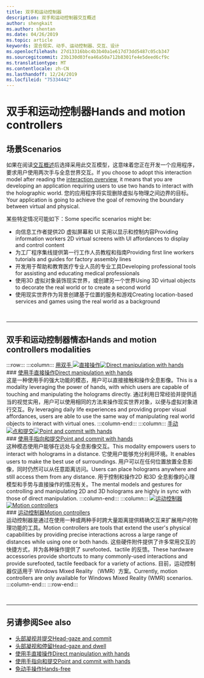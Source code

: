 ```yaml
---
title: 双手和运动控制器
description: 双手和运动控制器交互概述
author: shengkait
ms.author: shentan
ms.date: 04/26/2019
ms.topic: article
keywords: 混合现实、动手、运动控制器、交互、设计
ms.openlocfilehash: 27d13316bbc4b3b40a1e617d73dd5487c05cb347
ms.sourcegitcommit: 23b130d03fea46a50a712b8301fe4e5deed6cf9c
ms.translationtype: MT
ms.contentlocale: zh-CN
ms.lasthandoff: 12/24/2019
ms.locfileid: "75334442"
---
```

# <a name="hands-and-motion-controllers"></a><span data-ttu-id="5625a-104">双手和运动控制器</span><span class="sxs-lookup"><span data-stu-id="5625a-104">Hands and motion controllers</span></span>
## <a name="scenarios"></a><span data-ttu-id="5625a-105">场景</span><span class="sxs-lookup"><span data-stu-id="5625a-105">Scenarios</span></span>
<span data-ttu-id="5625a-106">如果在阅读[交互概述](interaction-fundamentals.md)后选择采用此交互模型，这意味着您正在开发一个应用程序，要求用户使用两次手与全息世界交互。</span><span class="sxs-lookup"><span data-stu-id="5625a-106">If you choose to adopt this interaction model after reading the [interaction overview](interaction-fundamentals.md), it means that you are developing an application requiring users to use two hands to interact with the holographic world.</span></span> <span data-ttu-id="5625a-107">您的应用程序将实现删除虚拟与物理之间边界的目标。</span><span class="sxs-lookup"><span data-stu-id="5625a-107">Your application is going to achieve the goal of removing the boundary between virtual and physical.</span></span>

<span data-ttu-id="5625a-108">某些特定情况可能如下：</span><span class="sxs-lookup"><span data-stu-id="5625a-108">Some specific scenarios might be:</span></span>
* <span data-ttu-id="5625a-109">向信息工作者提供2D 虚拟屏幕和 UI 实用以显示和控制内容</span><span class="sxs-lookup"><span data-stu-id="5625a-109">Providing information workers 2D virtual screens with UI affordances to display and control content</span></span>
* <span data-ttu-id="5625a-110">为工厂程序集线提供第一行工作人员教程和指南</span><span class="sxs-lookup"><span data-stu-id="5625a-110">Providing first line workers tutorials and guides for factory assembly lines</span></span>
* <span data-ttu-id="5625a-111">开发用于帮助和教育医疗专业人员的专业工具</span><span class="sxs-lookup"><span data-stu-id="5625a-111">Developing professional tools for assisting and educating medical professionals</span></span>  
* <span data-ttu-id="5625a-112">使用3D 虚拟对象装饰现实世界，或创建另一个世界</span><span class="sxs-lookup"><span data-stu-id="5625a-112">Using 3D virtual objects to decorate the real world or to create a second world</span></span> 
* <span data-ttu-id="5625a-113">使用现实世界作为背景创建基于位置的服务和游戏</span><span class="sxs-lookup"><span data-stu-id="5625a-113">Creating location-based services and games using the real world as a background</span></span>

<br>

---

## <a name="hands-and-motion-controllers-modalities"></a><span data-ttu-id="5625a-114">双手和运动控制器情态</span><span class="sxs-lookup"><span data-stu-id="5625a-114">Hands and motion controllers modalities</span></span>

:::row:::
    :::column:::
       <span data-ttu-id="5625a-115">[用双手 ![直接操作](images/hands-and-controllers-direct-manipulation.jpg)](direct-manipulation.md)</span><span class="sxs-lookup"><span data-stu-id="5625a-115">[![Direct manipulation with hands](images/hands-and-controllers-direct-manipulation.jpg)](direct-manipulation.md)</span></span><br>
       ### <a name="direct-manipulation-with-handsdirect-manipulationmdbr"></a>[<span data-ttu-id="5625a-116">使用手直接操作</span><span class="sxs-lookup"><span data-stu-id="5625a-116">Direct manipulation with hands</span></span>](direct-manipulation.md)<br>
       <span data-ttu-id="5625a-117">这是一种使用手的强大功能的模态，用户可以直接接触和操作全息影像。</span><span class="sxs-lookup"><span data-stu-id="5625a-117">This is a modality leveraging the power of hands, with which users are capable of touching and manipulating the holograms directly.</span></span> <span data-ttu-id="5625a-118">通过利用日常经验并提供适当的视觉实用，用户可以使用相同的方法来操作现实世界对象，以便与虚拟对象进行交互。</span><span class="sxs-lookup"><span data-stu-id="5625a-118">By leveraging daily life experiences and providing proper visual affordances, users are able to use the same way of manipulating real world objects to interact with virtual ones.</span></span>
    :::column-end:::
    :::column:::
       <span data-ttu-id="5625a-119">[手动 ![点和提交](images/hands-and-controllers-point-and-commit.jpg)](point-and-commit.md)</span><span class="sxs-lookup"><span data-stu-id="5625a-119">[![Point and commit with hands](images/hands-and-controllers-point-and-commit.jpg)](point-and-commit.md)</span></span><br>
        ### <a name="point-and-commit-with-handspoint-and-commitmdbr"></a>[<span data-ttu-id="5625a-120">使用手指向和提交</span><span class="sxs-lookup"><span data-stu-id="5625a-120">Point and commit with hands</span></span>](point-and-commit.md)<br>
        <span data-ttu-id="5625a-121">这种模态使用户能够在远处与全息影像交互。</span><span class="sxs-lookup"><span data-stu-id="5625a-121">This modality empowers users to interact with holograms in a distance.</span></span> <span data-ttu-id="5625a-122">它使用户能够充分利用环境。</span><span class="sxs-lookup"><span data-stu-id="5625a-122">It enables users to make the best use of surroundings.</span></span> <span data-ttu-id="5625a-123">用户可以在任何位置放置全息影像，同时仍然可以从任意距离访问。</span><span class="sxs-lookup"><span data-stu-id="5625a-123">Users can place holograms anywhere and still access them from any distance.</span></span> <span data-ttu-id="5625a-124">用于控制和操作2D 和3D 全息影像的心理模型和手势与直接操作的情况有关。</span><span class="sxs-lookup"><span data-stu-id="5625a-124">The mental models and gestures for controlling and manipulating 2D and 3D holograms are highly in sync with those of direct manipulation.</span></span>
    :::column-end:::
    :::column:::
       <span data-ttu-id="5625a-125">[![运动控制器](images/hands-and-controllers-motion-controllers.jpg)](motion-controllers.md)</span><span class="sxs-lookup"><span data-stu-id="5625a-125">[![Motion controllers](images/hands-and-controllers-motion-controllers.jpg)](motion-controllers.md)</span></span><br>
       ### <a name="motion-controllersmotion-controllersmdbr"></a>[<span data-ttu-id="5625a-126">运动控制器</span><span class="sxs-lookup"><span data-stu-id="5625a-126">Motion controllers</span></span>](motion-controllers.md)<br>
       <span data-ttu-id="5625a-127">运动控制器是通过在使用一种或两种手时跨大量距离提供精确交互来扩展用户的物理功能的工具。</span><span class="sxs-lookup"><span data-stu-id="5625a-127">Motion controllers are tools that extend the user's physical capabilities by providing precise interactions across a large range of distances while using one or both hands.</span></span> <span data-ttu-id="5625a-128">这些硬件附件提供了许多常用交互的快捷方式，并为各种操作提供了 surefooted、tactile 的反馈。</span><span class="sxs-lookup"><span data-stu-id="5625a-128">These hardware accessories provide shortcuts to many commonly-used interactions and provide surefooted, tactile feedback for a variety of actions.</span></span> <span data-ttu-id="5625a-129">目前，运动控制器仅适用于 Windows Mixed Reality （WMR）方案。</span><span class="sxs-lookup"><span data-stu-id="5625a-129">Currently, motion controllers are only available for Windows Mixed Reality (WMR) scenarios.</span></span> 
    :::column-end:::
:::row-end:::

<br>

---

## <a name="see-also"></a><span data-ttu-id="5625a-130">另请参阅</span><span class="sxs-lookup"><span data-stu-id="5625a-130">See also</span></span>
* [<span data-ttu-id="5625a-131">头部凝视并提交</span><span class="sxs-lookup"><span data-stu-id="5625a-131">Head-gaze and commit</span></span>](gaze-and-commit.md)
* [<span data-ttu-id="5625a-132">头部凝视和停留</span><span class="sxs-lookup"><span data-stu-id="5625a-132">Head-gaze and dwell</span></span>](gaze-and-dwell.md)
* [<span data-ttu-id="5625a-133">使用手直接操作</span><span class="sxs-lookup"><span data-stu-id="5625a-133">Direct manipulation with hands</span></span>](direct-manipulation.md)
* [<span data-ttu-id="5625a-134">使用手指向和提交</span><span class="sxs-lookup"><span data-stu-id="5625a-134">Point and commit with hands</span></span>](point-and-commit.md)
* [<span data-ttu-id="5625a-135">免动手操作</span><span class="sxs-lookup"><span data-stu-id="5625a-135">Hands-free</span></span>](hands-free.md)
